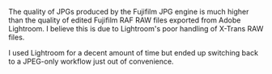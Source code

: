 The quality of JPGs produced by the Fujifilm JPG engine is much higher than the quality of edited Fujifilm RAF RAW files exported from Adobe Lightroom.  I believe this is due to Lightroom's poor handling of X-Trans RAW files.

I used Lightroom for a decent amount of time but ended up switching back to a JPEG-only workflow just out of convenience.